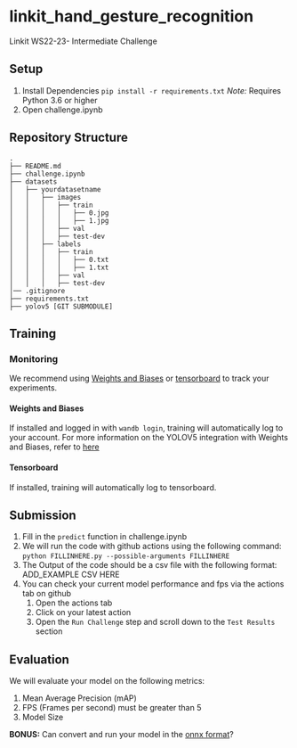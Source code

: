 # linkit_hand_gesture_recognition
Linkit WS22-23- Intermediate Challenge 

## Setup
1. Install Dependencies
`pip install -r requirements.txt`
_Note:_ Requires Python 3.6 or higher
2. Open challenge.ipynb

## Repository Structure
```
.
├── README.md
├── challenge.ipynb
├── datasets
│   ├── yourdatasetname 
│   │   ├── images
│   │   │   ├── train
│   │   │   │   ├── 0.jpg
│   │   │   │   ├── 1.jpg
│   │   │   ├── val 
│   │   │   ├── test-dev
│   │   ├── labels
│   │   │   ├── train
│   │   │   │   ├── 0.txt
│   │   │   │   ├── 1.txt
│   │   │   ├── val 
│   │   │   ├── test-dev
│── .gitignore
├── requirements.txt
├── yolov5 [GIT SUBMODULE]
```

## Training 
### Monitoring
We recommend using [Weights and Biases](https://wandb.ai/) or [tensorboard](https://www.tensorflow.org/tensorboard) to track your experiments.
#### Weights and Biases
If installed and logged in with `wandb login`, training will automatically log to your account.
For more information on the YOLOV5 integration with Weights and Biases, refer to [here](https://docs.wandb.ai/guides/integrations/yolov5)
#### Tensorboard
If installed, training will automatically log to tensorboard.
### 

## Submission
1. Fill in the `predict` function in challenge.ipynb
2. We will run the code with github actions using the following command: 
`python FILLINHERE.py --possible-arguments FILLINHERE` 
3. The Output of the code should be a csv file with the following format:
ADD_EXAMPLE CSV HERE
4. You can check your current model performance and fps via the actions tab on github
   1. Open the actions tab
   2. Click on your latest action
   3. Open the `Run Challenge` step and scroll down to the `Test Results` section

## Evaluation
We will evaluate your model on the following metrics:
1. Mean Average Precision (mAP)
2. FPS (Frames per second) must be greater than 5
3. Model Size

**BONUS:** Can convert and run your model in the [onnx format](https://onnx.ai/)?
